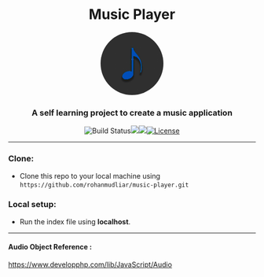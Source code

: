 <h1 align="center">Music Player</h1>
<p align="center">
<a href="https://rohanmudliar.github.io/music-player/">
  <img  alt="playerImg" height="128px" width="128px" src="https://raw.githubusercontent.com/rohanmudliar/music-player/master/images/default.jpg" style="border-radius: 50%"></a>
</p>

<h3 align="center">A self learning project to create a music application</h3>
<div align="center">

![Build Status](http://img.shields.io/travis/badges/badgerbadgerbadger.svg?style=flat-square)![](https://img.shields.io/github/repo-size/rohanmudliar/music-player)![](https://img.shields.io/github/last-commit/rohanmudliar/music-player)[![License](http://img.shields.io/:license-mit-blue.svg?style=flat-square)](http://badges.mit-license.org)

</div>

---

### Clone:
- Clone this repo to your local machine using `https://github.com/rohanmudliar/music-player.git`

### Local setup:
- Run the index file using **localhost**.

---

#### Audio Object Reference :
https://www.developphp.com/lib/JavaScript/Audio
